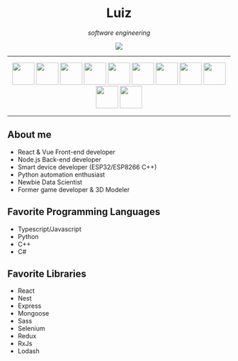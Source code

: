 <h1 align="center">Luiz</h1>   

<p align="center"><i>software engineering</i></p> 


<div align="center">
  <a  href="https://www.linkedin.com/in/akiosdev/" target="_blank"><img src="https://img.shields.io/badge/LinkedIn-0077B5?style=for-the-badge&logo=linkedin&logoColor=white" />     </a>
<!--   <a href="https://themetadeveloper.com/" target="_blank"><img src="https://img.shields.io/badge/-my%20blog-purple?style=for-the-badge" /></a>   -->
</div>
<hr/>
<div align="center">
  <img src="https://cdn.jsdelivr.net/gh/devicons/devicon/icons/typescript/typescript-original.svg" width="50"/>
  <img src="https://cdn.jsdelivr.net/gh/devicons/devicon/icons/javascript/javascript-original.svg" width="50"/>
  <img src="https://cdn.jsdelivr.net/gh/devicons/devicon/icons/nodejs/nodejs-original.svg" width="50" />
  <img src="https://cdn.jsdelivr.net/gh/devicons/devicon/icons/nestjs/nestjs-plain.svg" width="50"/>
  <img src="https://cdn.jsdelivr.net/gh/devicons/devicon/icons/react/react-original.svg" width="50" />
  <img src="https://cdn.jsdelivr.net/gh/devicons/devicon/icons/vuejs/vuejs-original.svg" width="50"/>
  <img src="https://cdn.jsdelivr.net/gh/devicons/devicon/icons/sass/sass-original.svg" width="50"/>
  <img src="https://cdn.jsdelivr.net/gh/devicons/devicon/icons/mongodb/mongodb-original.svg" width="50" />
  <img src="https://cdn.jsdelivr.net/gh/devicons/devicon/icons/redux/redux-original.svg" width="50" />
  <img src="https://cdn.jsdelivr.net/gh/devicons/devicon/icons/python/python-original.svg" width="50"/>
  <img src="https://cdn.jsdelivr.net/gh/devicons/devicon/icons/arduino/arduino-original.svg" width="50" />
</div>

<hr/>

## About me

- React & Vue Front-end developer
- Node.js Back-end developer
- Smart device developer (ESP32/ESP8266 C++)
- Python automation enthusiast 
- Newbie Data Scientist 
- Former game developer & 3D Modeler


## Favorite Programming Languages


- Typescript/Javascript
- Python
- C++
- C#

## Favorite Libraries

- React
- Nest
- Express
- Mongoose
- Sass
- Selenium
- Redux
- RxJs
- Lodash

<!-- <h2 align="center"> Faith</h2>
<p align="center">
<img width="320" src="https://external-preview.redd.it/S7XIJVx9knCrFGYm_bxBgx-ajqxDAT7LAdPPcwJB1sM.jpg?width=640&crop=smart&auto=webp&s=a054411c4fc71cf506903be35ab9a8f39db9d691" />
</p> -->




